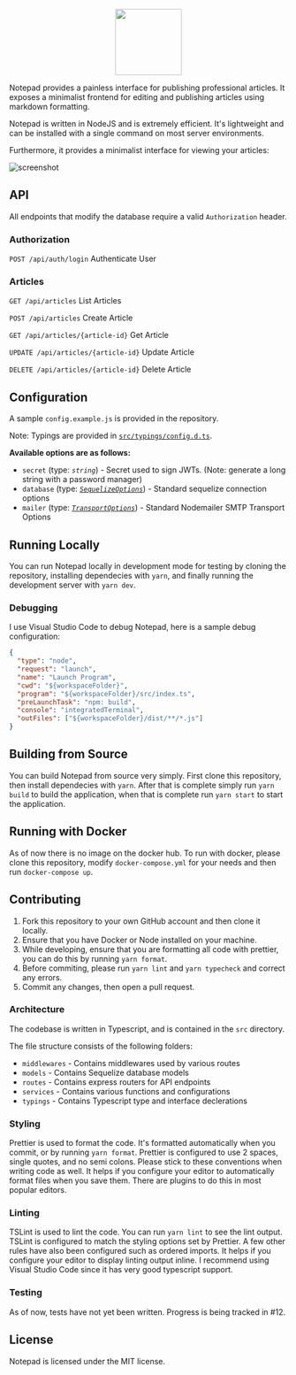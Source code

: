<p align="center">
  <img src="https://i.imgur.com/yduVWCu.png" height="120" />
</p>

Notepad provides a painless interface for publishing professional articles. It exposes a minimalist frontend for
editing and publishing articles using markdown formatting.

Notepad is written in NodeJS and is extremely efficient. It's lightweight and can be installed with a single command on
most server environments.

Furthermore, it provides a minimalist interface for viewing your articles:

![screenshot](https://i.imgur.com/SWAd3SF.png)

## API

All endpoints that modify the database require a valid `Authorization` header.

### Authorization

`POST /api/auth/login` Authenticate User

### Articles

`GET /api/articles` List Articles

`POST /api/articles` Create Article

`GET /api/articles/{article-id}` Get Article

`UPDATE /api/articles/{article-id}` Update Article

`DELETE /api/articles/{article-id}` Delete Article

## Configuration

A sample `config.example.js` is provided in the repository.

Note: Typings are provided in [`src/typings/config.d.ts`](src/typings/config.d.ts).

**Available options are as follows:**

- `secret` (type: _`string`_) - Secret used to sign JWTs. (Note: generate a long string with a password manager)
- `database` (type: [_`SequelizeOptions`_](https://sequelize.org/master/class/lib/sequelize.js~Sequelize.html#instance-constructor-constructor)) - Standard sequelize connection options
- `mailer` (type: [_`TransportOptions`_](https://nodemailer.com/smtp/)) - Standard Nodemailer SMTP Transport Options

## Running Locally

You can run Notepad locally in development mode for testing by cloning the repository, installing dependecies with `yarn`, and finally running the development server with `yarn dev`.

### Debugging

I use Visual Studio Code to debug Notepad, here is a sample debug configuration:

```json
{
  "type": "node",
  "request": "launch",
  "name": "Launch Program",
  "cwd": "${workspaceFolder}",
  "program": "${workspaceFolder}/src/index.ts",
  "preLaunchTask": "npm: build",
  "console": "integratedTerminal",
  "outFiles": ["${workspaceFolder}/dist/**/*.js"]
}
```

## Building from Source

You can build Notepad from source very simply. First clone this repository, then install dependecies with `yarn`. After that is complete simply run `yarn build` to build the application, when that is complete run `yarn start` to start the application.

## Running with Docker

As of now there is no image on the docker hub. To run with docker, please clone this repository, modify `docker-compose.yml` for your needs and then run `docker-compose up`.

## Contributing

1. Fork this repository to your own GitHub account and then clone it locally.
2. Ensure that you have Docker or Node installed on your machine.
3. While developing, ensure that you are formatting all code with prettier, you can do this by running `yarn format`.
4. Before commiting, please run `yarn lint` and `yarn typecheck` and correct any errors.
5. Commit any changes, then open a pull request.

### Architecture

The codebase is written in Typescript, and is contained in the `src` directory.

The file structure consists of the following folders:

- `middlewares` - Contains middlewares used by various routes
- `models` - Contains Sequelize database models
- `routes` - Contains express routers for API endpoints
- `services` - Contains various functions and configurations
- `typings` - Contains Typescript type and interface declerations

### Styling

Prettier is used to format the code. It's formatted automatically when you commit, or by running `yarn format`. Prettier is configured to use 2 spaces, single quotes, and no semi colons. Please stick to these conventions when writing code as well. It helps if you configure your editor to automatically format files when you save them. There are plugins to do this in most popular editors.

### Linting

TSLint is used to lint the code. You can run `yarn lint` to see the lint output. TSLint is configured to match the styling options set by Prettier. A few other rules have also been configured such as ordered imports. It helps if you configure your editor to display linting output inline. I recommend using Visual Studio Code since it has very good typescript support.

### Testing

As of now, tests have not yet been written. Progress is being tracked in #12.

## License

Notepad is licensed under the MIT license.
